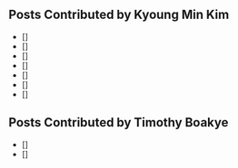 


## Posts Contributed by Kyoung Min Kim
 - []
 - []
 - []
 - []
 - []
 - []
 - []

## Posts Contributed by Timothy Boakye

 - []
 - []

















